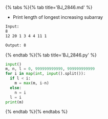 {% tabs %}{% tab title='BJ_2846.md' %}

* Print length of longest increasing subarray

```txt
Input:
8
12 20 1 3 4 4 11 1

Output: 8
```

{% endtab %}{% tab title='BJ_2846.py' %}

```py
input()
m, n, l = 0, 999999999999, 999999999999
for i in map(int, input().split()):
  if l < i:
    m = max(m, i-n)
  else:
    n = i
  l = i
print(m)
```

{% endtab %}{% endtabs %}
